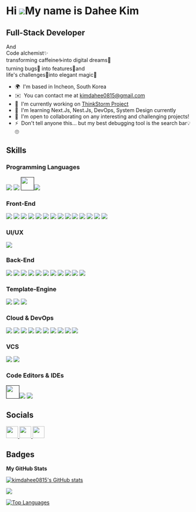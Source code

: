 
<!--
**kimdahee0815/kimdahee0815** is a ✨ _special_ ✨ repository because its `README.md` (this file) appears on your GitHub profile.

Here are some ideas to get you started:

- 🔭 I’m currently working on ...
- 🌱 I’m currently learning ...
- 👯 I’m looking to collaborate on ...
- 🤔 I’m looking for help with ...
- 💬 Ask me about ...
- 📫 How to reach me: ...
- 😄 Pronouns: ...
- ⚡ Fun fact: ...
-->
<!--
![Dahee's GitHub stats](https://github-readme-stats.vercel.app/api?username=kimdahee0815&show_icons=true&theme=prussian)
-->


Hi ![](https://user-images.githubusercontent.com/18350557/176309783-0785949b-9127-417c-8b55-ab5a4333674e.gif)My name is Dahee Kim
=================================================================================================================================

Full-Stack Developer
--------------------

And <br/>Code alchemist✨ <br/>transforming caffeine☕into digital dreams💫 <br/>turning bugs🐞 into features🎁and <br/>life's challenges🤺into elegant magic🔮

* 🌍  I'm based in Incheon, South Korea
* ✉️  You can contact me at [kimdahee0815@gmail.com](mailto:kimdahee0815@gmail.com)
* 🚀  I'm currently working on [ThinkStorm Project](http://thinkstorm.app/)
* 🧠  I'm learning Next.Js, Nest.Js, DevOps, System Design currently
* 🤝  I'm open to collaborating on any interesting and challenging projects!
* ⚡  Don't tell anyone this… but my best debugging tool is the search bar💡🙄

## Skills
### Programming Languages
<a href="" target="_blank"><img src="https://img.shields.io/badge/JavaScript-F7DF1E?style=for-the-badge&logo=JavaScript&logoColor=000000"/></a>
<a href="" target="_blank"><img src="https://img.shields.io/badge/typescript-3178C6?style=for-the-badge&logo=typescript&logoColor=000000"/></a>
<a href="" target="_blank"><img src="https://raw.githubusercontent.com/danielcranney/readme-generator/main/public/icons/skills/java-colored.svg?style=for-the-badge&logo=Java&logoColor=000000" width="36" height="36" background-color="#E34F26"/><img src="https://img.shields.io/badge/java-E34F26?style=for-the-badge&logo=java&logoColor=000000"/></a>
<br/>
### Front-End
<a href="" target="_blank"><img src="https://img.shields.io/badge/React-61DAFB?style=for-the-badge&logo=React&logoColor=000000"/></a>
<a href="" target="_blank"><img src="https://img.shields.io/badge/next.js-000000?style=for-the-badge&logo=next.js&logoColor=ffffff"/></a>
<a href="" target="_blank"><img src="https://img.shields.io/badge/redux-764ABC?style=for-the-badge&logo=redux&logoColor=000000"/></a>
<a href="" target="_blank"><img src="https://img.shields.io/badge/jquery-0769AD?style=for-the-badge&logo=jquery&logoColor=000000"/></a>
<a href="" target="_blank"><img src="https://img.shields.io/badge/tailwindcss-06B6D4?style=for-the-badge&logo=tailwindcss&logoColor=000000"/></a>
<a href="" target="_blank"><img src="https://img.shields.io/badge/styledcomponents-DB7093?style=for-the-badge&logo=styledcomponents&logoColor=000000"/></a>
<a href="" target="_blank"><img src="https://img.shields.io/badge/sass-CC6699?style=for-the-badge&logo=sass&logoColor=000000"/></a>
<a href="" target="_blank"><img src="https://img.shields.io/badge/bootstrap-7952B3?style=for-the-badge&logo=bootstrap&logoColor=000000"/></a>
<a href="" target="_blank"><img src="https://img.shields.io/badge/mui-007FFF?style=for-the-badge&logo=mui&logoColor=000000"/></a>
<a href="" target="_blank"><img src="https://img.shields.io/badge/html5-E34F26?style=for-the-badge&logo=html5&logoColor=000000"/></a>
<a href="" target="_blank"><img src="https://img.shields.io/badge/css3-1572B6?style=for-the-badge&logo=css3&logoColor=000000"/></a>
<a href="" target="_blank"><img src="https://img.shields.io/badge/webpack-8DD6F9?style=for-the-badge&logo=webpack&logoColor=000000"/></a>
<a href="" target="_blank"><img src="https://img.shields.io/badge/babel-F9DC3E?style=for-the-badge&logo=babel&logoColor=000000"/></a>
<a href="" target="_blank"><img src="https://img.shields.io/badge/vite-646CFF?style=for-the-badge&logo=vite&logoColor=000000"/></a>
<br/>
### UI/UX
<a href="" target="_blank"><img src="https://img.shields.io/badge/figma-F24E1E?style=for-the-badge&logo=figma&logoColor=000000"/></a>
<br/>
### Back-End
<a href="" target="_blank"><img src="https://img.shields.io/badge/nestjs-E0234E?style=for-the-badge&logo=nestjs&logoColor=000000"/></a>
<a href="" target="_blank"><img src="https://img.shields.io/badge/node.js-339933?style=for-the-badge&logo=node.js&logoColor=000000"/></a>
<a href="" target="_blank"><img src="https://img.shields.io/badge/express-000000?style=for-the-badge&logo=express&logoColor=ffffff"/></a>
<a href="" target="_blank"><img src="https://img.shields.io/badge/Spring-6DB33F?style=for-the-badge&logo=Spring&logoColor=000000"/></a>
<a href="" target="_blank"><img src="https://img.shields.io/badge/Spring Boot-6DB33F?style=for-the-badge&logo=Spring Boot&logoColor=000000"/></a>
<a href="" target="_blank"><img src="https://img.shields.io/badge/postgresql-4169E1?style=for-the-badge&logo=postgresql&logoColor=000000"/></a>
<a href="" target="_blank"><img src="https://img.shields.io/badge/redis-FF4438?style=for-the-badge&logo=redis&logoColor=000000"/></a>
<a href="" target="_blank"><img src="https://img.shields.io/badge/mysql-4479A1?style=for-the-badge&logo=mysql&logoColor=ffffff"/></a>
<a href="" target="_blank"><img src="https://img.shields.io/badge/mariadb-003545?style=for-the-badge&logo=mariadb&logoColor=ffffff"/></a>
<a href="" target="_blank"><img src="https://img.shields.io/badge/mongodb-47A248?style=for-the-badge&logo=mongodb&logoColor=000000"/></a>
<a href="" target="_blank"><img src="https://img.shields.io/badge/prisma-2D3748?style=for-the-badge&logo=prisma&logoColor=000000"/></a>
<br/>
### Template-Engine
<a href="" target="_blank"><img src="https://img.shields.io/badge/nunjucks-1C4913?style=for-the-badge&logo=nunjucks&logoColor=000000"/></a>
<a href="" target="_blank"><img src="https://img.shields.io/badge/pug-A86454?style=for-the-badge&logo=pug&logoColor=000000"/></a>
<a href="" target="_blank"><img src="https://img.shields.io/badge/JSP-ff4d00?style=for-the-badge&logo=JSP&logoColor=000000"/></a>
<br/>
### Cloud & DevOps
<a href="" target="_blank"><img src="https://img.shields.io/badge/docker-2496ED?style=for-the-badge&logo=docker&logoColor=000000"/></a>
<a href="" target="_blank"><img src="https://img.shields.io/badge/heroku-430098?style=for-the-badge&logo=heroku&logoColor=ffffff"/></a>
<a href="" target="_blank"><img src="https://img.shields.io/badge/fly.io-24175B?style=for-the-badge&logo=fly.io&logoColor=ffffff"/></a>
<a href="" target="_blank"><img src="https://img.shields.io/badge/amazonwebservices-232F3E?style=for-the-badge&logo=amazonwebservices&logoColor=ffffff"/></a>
<a href="" target="_blank"><img src="https://img.shields.io/badge/githubactions-2088FF?style=for-the-badge&logo=githubactions&logoColor=000000"/></a>
<a href="" target="_blank"><img src="https://img.shields.io/badge/gatsby-663399?style=for-the-badge&logo=gatsby&logoColor=000000"/></a>
<a href="" target="_blank"><img src="https://img.shields.io/badge/eleventy-222222?style=for-the-badge&logo=eleventy&logoColor=ffffff"/></a>
<a href="" target="_blank"><img src="https://img.shields.io/badge/vercel-000000?style=for-the-badge&logo=vercel&logoColor=ffffff"/></a>
<a href="" target="_blank"><img src="https://img.shields.io/badge/cloudflare-F38020?style=for-the-badge&logo=cloudflare&logoColor=000000"/></a>
<a href="" target="_blank"><img src="https://img.shields.io/badge/netlify-00C7B7?style=for-the-badge&logo=netlify&logoColor=000000"/></a>
<br/>
### VCS
<a href="" target="_blank"><img src="https://img.shields.io/badge/git-F05032?style=for-the-badge&logo=git&logoColor=000000"/></a>
<a href="" target="_blank"><img src="https://img.shields.io/badge/subversion-809CC9?style=for-the-badge&logo=subversion&logoColor=000000"/></a>
<br/>
### Code Editors & IDEs
<a href="" target="_blank"><img src="https://raw.githubusercontent.com/danielcranney/readme-generator/main/public/icons/skills/visualstudiocode.svg?style=for-the-badge&logo=vsCode&logoColor=000000" width="36" height="36" background-color="#0078d7"/><img src="https://img.shields.io/badge/vsCode-0078d7?style=for-the-badge&logo=vsCode&logoColor=000000"/></a>
<a href="" target="_blank"><img src="https://img.shields.io/badge/intellijidea-000000?style=for-the-badge&logo=intellijidea&logoColor=ffffff"/></a>
<!--
<p align="left">
<a href="https://git-scm.com/" target="_blank" rel="noreferrer"><img src="https://raw.githubusercontent.com/danielcranney/readme-generator/main/public/icons/skills/git-colored.svg" width="36" height="36" alt="Git" /></a><a href="https://www.oracle.com/java/" target="_blank" rel="noreferrer"><img src="https://raw.githubusercontent.com/danielcranney/readme-generator/main/public/icons/skills/java-colored.svg" width="36" height="36" alt="Java" /></a><a href="https://developer.mozilla.org/en-US/docs/Web/JavaScript" target="_blank" rel="noreferrer"><img src="https://raw.githubusercontent.com/danielcranney/readme-generator/main/public/icons/skills/javascript-colored.svg" width="36" height="36" alt="JavaScript" /></a><a href="https://www.typescriptlang.org/" target="_blank" rel="noreferrer"><img src="https://raw.githubusercontent.com/danielcranney/readme-generator/main/public/icons/skills/typescript-colored.svg" width="36" height="36" alt="TypeScript" /></a><a href="https://code.visualstudio.com/" target="_blank" rel="noreferrer"><img src="https://raw.githubusercontent.com/danielcranney/readme-generator/main/public/icons/skills/visualstudiocode.svg" width="36" height="36" alt="VS Code" /></a><a href="https://developer.mozilla.org/en-US/docs/Glossary/HTML5" target="_blank" rel="noreferrer"><img src="https://raw.githubusercontent.com/danielcranney/readme-generator/main/public/icons/skills/html5-colored.svg" width="36" height="36" alt="HTML5" /></a><a href="https://reactjs.org/" target="_blank" rel="noreferrer"><img src="https://raw.githubusercontent.com/danielcranney/readme-generator/main/public/icons/skills/react-colored.svg" width="36" height="36" alt="React" /></a><a href="https://nextjs.org/docs" target="_blank" rel="noreferrer"><img src="https://raw.githubusercontent.com/danielcranney/readme-generator/main/public/icons/skills/nextjs-colored.svg" width="36" height="36" alt="NextJs" /></a><a href="https://jquery.com/" target="_blank" rel="noreferrer"><img src="https://raw.githubusercontent.com/danielcranney/readme-generator/main/public/icons/skills/jquery-colored.svg" width="36" height="36" alt="JQuery" /></a><a href="https://www.w3.org/TR/CSS/#css" target="_blank" rel="noreferrer"><img src="https://raw.githubusercontent.com/danielcranney/readme-generator/main/public/icons/skills/css3-colored.svg" width="36" height="36" alt="CSS3" /></a><a href="https://sass-lang.com/" target="_blank" rel="noreferrer"><img src="https://raw.githubusercontent.com/danielcranney/readme-generator/main/public/icons/skills/sass-colored.svg" width="36" height="36" alt="Sass" /></a><a href="https://tailwindcss.com/" target="_blank" rel="noreferrer"><img src="https://raw.githubusercontent.com/danielcranney/readme-generator/main/public/icons/skills/tailwindcss-colored.svg" width="36" height="36" alt="TailwindCSS" /></a><a href="https://getbootstrap.com/" target="_blank" rel="noreferrer"><img src="https://raw.githubusercontent.com/danielcranney/readme-generator/main/public/icons/skills/bootstrap-colored.svg" width="36" height="36" alt="Bootstrap" /></a><a href="https://mui.com/" target="_blank" rel="noreferrer"><img src="https://raw.githubusercontent.com/danielcranney/readme-generator/main/public/icons/skills/materialui-colored.svg" width="36" height="36" alt="Material UI" /></a><a href="https://redux.js.org/" target="_blank" rel="noreferrer"><img src="https://raw.githubusercontent.com/danielcranney/readme-generator/main/public/icons/skills/redux-colored.svg" width="36" height="36" alt="Redux" /></a><a href="https://webpack.js.org/" target="_blank" rel="noreferrer"><img src="https://raw.githubusercontent.com/danielcranney/readme-generator/main/public/icons/skills/webpack-colored.svg" width="36" height="36" alt="Webpack" /></a><a href="https://babeljs.io/" target="_blank" rel="noreferrer"><img src="https://raw.githubusercontent.com/danielcranney/readme-generator/main/public/icons/skills/babel-colored.svg" width="36" height="36" alt="Babel" /></a><a href="https://vitejs.dev/" target="_blank" rel="noreferrer"><img src="https://raw.githubusercontent.com/danielcranney/readme-generator/main/public/icons/skills/vite-colored.svg" width="36" height="36" alt="Vite" /></a><a href="https://nodejs.org/en/" target="_blank" rel="noreferrer"><img src="https://raw.githubusercontent.com/danielcranney/readme-generator/main/public/icons/skills/nodejs-colored.svg" width="36" height="36" alt="NodeJS" /></a><a href="https://expressjs.com/" target="_blank" rel="noreferrer"><img src="https://raw.githubusercontent.com/danielcranney/readme-generator/main/public/icons/skills/express-colored.svg" width="36" height="36" alt="Express" /></a><a href="https://www.oracle.com/uk/index.html" target="_blank" rel="noreferrer"><img src="https://raw.githubusercontent.com/danielcranney/readme-generator/main/public/icons/skills/oracle-colored.svg" width="36" height="36" alt="Oracle" /></a><a href="https://docs.nestjs.com/" target="_blank" rel="noreferrer"><img src="https://raw.githubusercontent.com/danielcranney/readme-generator/main/public/icons/skills/nestjs-colored.svg" width="36" height="36" alt="NestJS" /></a><a href="https://www.mongodb.com/" target="_blank" rel="noreferrer"><img src="https://raw.githubusercontent.com/danielcranney/readme-generator/main/public/icons/skills/mongodb-colored.svg" width="36" height="36" alt="MongoDB" /></a><a href="https://www.mysql.com/" target="_blank" rel="noreferrer"><img src="https://raw.githubusercontent.com/danielcranney/readme-generator/main/public/icons/skills/mysql-colored.svg" width="36" height="36" alt="MySQL" /></a><a href="https://www.postgresql.org/" target="_blank" rel="noreferrer"><img src="https://raw.githubusercontent.com/danielcranney/readme-generator/main/public/icons/skills/postgresql-colored.svg" width="36" height="36" alt="PostgreSQL" /></a><a href="https://www.heroku.com/" target="_blank" rel="noreferrer"><img src="https://raw.githubusercontent.com/danielcranney/readme-generator/main/public/icons/skills/heroku-colored.svg" width="36" height="36" alt="Heroku" /></a><a href="https://www.figma.com/" target="_blank" rel="noreferrer"><img src="https://raw.githubusercontent.com/danielcranney/readme-generator/main/public/icons/skills/figma-colored.svg" width="36" height="36" alt="Figma" /></a><a href="https://aws.amazon.com" target="_blank" rel="noreferrer"><img src="https://raw.githubusercontent.com/danielcranney/readme-generator/main/public/icons/skills/aws-colored.svg" width="36" height="36" alt="Amazon Web Services" /></a><a href="https://www.docker.com/" target="_blank" rel="noreferrer"><img src="https://raw.githubusercontent.com/danielcranney/readme-generator/main/public/icons/skills/docker-colored.svg" width="36" height="36" alt="Docker" /></a><a href="https://www.linux.org" target="_blank" rel="noreferrer"><img src="https://raw.githubusercontent.com/danielcranney/readme-generator/main/public/icons/skills/linux-colored.svg" width="36" height="36" alt="Linux" /></a>
</p>
-->

## Socials

<p align="left"> <a href="https://discord.com/users/diana_815" target="_blank" rel="noreferrer"> <picture> <source media="(prefers-color-scheme: dark)" srcset="https://raw.githubusercontent.com/danielcranney/readme-generator/main/public/icons/socials/discord-dark.svg" /> <source media="(prefers-color-scheme: light)" srcset="https://raw.githubusercontent.com/danielcranney/readme-generator/main/public/icons/socials/discord.svg" /> <img src="https://raw.githubusercontent.com/danielcranney/readme-generator/main/public/icons/socials/discord.svg" width="32" height="32" /> </picture> </a> <a href="https://www.github.com/kimdahee0815" target="_blank" rel="noreferrer"> <picture> <source media="(prefers-color-scheme: dark)" srcset="https://raw.githubusercontent.com/danielcranney/readme-generator/main/public/icons/socials/github-dark.svg" /> <source media="(prefers-color-scheme: light)" srcset="https://raw.githubusercontent.com/danielcranney/readme-generator/main/public/icons/socials/github.svg" /> <img src="https://raw.githubusercontent.com/danielcranney/readme-generator/main/public/icons/socials/github.svg" width="32" height="32" /> </picture> </a> <a href="https://www.linkedin.com/in/dahee-kim-6aaa5b267/" target="_blank" rel="noreferrer"> <picture> <source media="(prefers-color-scheme: dark)" srcset="https://raw.githubusercontent.com/danielcranney/readme-generator/main/public/icons/socials/linkedin-dark.svg" /> <source media="(prefers-color-scheme: light)" srcset="https://raw.githubusercontent.com/danielcranney/readme-generator/main/public/icons/socials/linkedin.svg" /> <img src="https://raw.githubusercontent.com/danielcranney/readme-generator/main/public/icons/socials/linkedin.svg" width="32" height="32" /> </picture> </a></p>

## Badges

<b>My GitHub Stats</b>

<a href="http://www.github.com/kimdahee0815"><img src="https://github-readme-stats.vercel.app/api?username=kimdahee0815&show_icons=true&hide=&count_private=true&title_color=a855f7&text_color=ffffff&icon_color=ec4899&bg_color=0f172a&hide_border=true&show_icons=true" alt="kimdahee0815's GitHub stats" /></a>

<a href="http://www.github.com/kimdahee0815"><img src="https://github-readme-streak-stats.herokuapp.com/?user=kimdahee0815&stroke=ffffff&background=0f172a&ring=a855f7&fire=a855f7&currStreakNum=ffffff&currStreakLabel=a855f7&sideNums=ffffff&sideLabels=ffffff&dates=ffffff&hide_border=true" /></a>

<!--<a href="http://www.github.com/kimdahee0815"><img src="https://github-readme-activity-graph.cyclic.app/graph?username=kimdahee0815&bg_color=0f172a&color=ffffff&line=ec4899&point=ffffff&area_color=0f172a&area=true&hide_border=true&custom_title=GitHub%20Commits%20Graph" alt="GitHub Commits Graph" /></a>-->

<a href="https://github.com/kimdahee0815" align="left"><img src="https://github-readme-stats.vercel.app/api/top-langs/?username=kimdahee0815&langs_count=10&title_color=a855f7&text_color=ffffff&icon_color=ec4899&bg_color=0f172a&hide_border=true&locale=en&custom_title=Top%20%Languages" alt="Top Languages" /></a>
